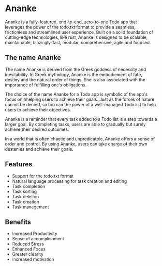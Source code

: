 # Ananke

Ananke is a fully-featured, end-to-end, zero-to-one Todo app that leverages the power of the todo.txt format to provide a seamless, frictionless and streamlined user experience.
Built on a solid foundation of cutting-edge technologies, like rust, Ananke is designed to be scalable, maintainable, blazingly-fast, modular, comprehensive, agile and focused.

## The name Ananke

The name Ananke is derived from the Greek goddess of necessity and inevitability. In Greek mythology, Ananke is the embodiement of fate, destiny and the natural order of things. She is also associated with the importance of fulfilling one's obligations.

The choice of the name Ananke for a Todo app is symbolic of the app's focus on hhelping users to achieve their goals. Just as the forces of nature cannot be denied, so too can the power of a well-managed Todo list to help users to achieve their objectives.

Ananke is a reminder that every task added to a Todo list is a step towards a larger goal. By completing tasks, users are able to gradually but surely achieve their desired outcomes.

In a world that is often chaotic and unpredicatble, Ananke offers a sense of order and control. By using Ananke, users can take charge of their own destenies and achieve their goals.

## Features
- Support for the todo.txt format
- Natural language processing for task creation and editing
- Task completion
- Task sorting
- Task deletion
- Task creation
- Task management

## Benefits
- Increased Productivity
- Sense of accomplishment
- Reduced Stress
- Enhanced Focus
- Greater clearity
- Increased motivation
